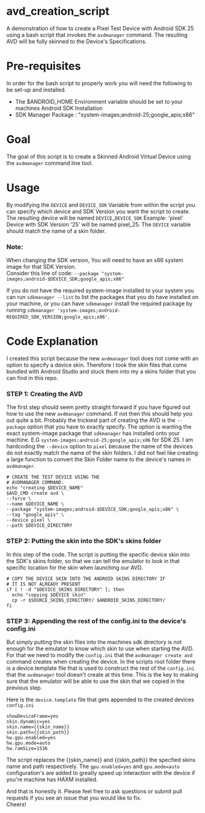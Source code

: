 # avd_creation_script
A demonstration of how to create a Pixel Test Device with Android SDK 25 using a bash script that invokes the `avdmanager` command. The resulting AVD will be fully skinned to the Device's Specifications.

# Pre-requisites
In order for the bash script to properly work you will need the following to be set-up and installed.
* The $ANDROID_HOME Environment variable should be set to your machines Android SDK Installation
* SDK Manager Package : "system-images;android-25;google_apis;x86"

# Goal
The goal of this script is to create a Skinned Android Virtual Device using the `avdmanager` command line tool.

# Usage
By modifying the `DEVICE` and `DEVICE_SDK` Variable from within the script you can specify which device and SDK Version you want the script to create. The resulting device will be named `DEVICE`_`DEVICE_SDK` Example: 'pixel' Device with SDK Version '25' will be named pixel_25. The `DEVICE` variable should match the name of a skin folder.

### Note:
When changing the SDK version, You will need to have an x86 system image for that SDK Version.  
Consider this line of code: `--package "system-images;android-$DEVICE_SDK;google_apis;x86"`  
  
If you do not have the required system-image installed to your system you can run `sdkmanager --list` to list the packages that you do have installed on your machine, or you can have `sdkmanager` install the required package by running `sdkmanager 'system-images;android-REQUIRED_SDK_VERSION;google_apis;x86'`.

# Code Explanation
I created this script because the new `avdmanager` tool does not come with an option to specify a device skin. Therefore I took the skin files that come bundled with Android Studio and stuck them into my a skins folder that you can find in this repo.

### STEP 1: Creating the AVD
The first step should seem pretty straight forward if you have figured out how to use the new `avdmanager` command. If not then this should help you out quite a bit. Probably the trickiest part of creating the AVD is the `--package` option that you have to exactly specify. The option is wanting the exact system-image package that `sdkmanager` has installed onto your machine. E.G `system-images;android-25;google_apis;x86` for SDK 25. I am hardcoding the `--device` option to `pixel` because the name of the devices do not exactly match the name of the skin folders. I did not feel like creating a large function to convert the Skin Folder name to the device's names in `avdmanager`.  
  
```
# CREATE THE TEST DEVICE USING THE
# AVDMANAGER COMMAND.
echo "creating $DEVICE_NAME"
$AVD_CMD create avd \
--force \
--name $DEVICE_NAME \
--package "system-images;android-$DEVICE_SDK;google_apis;x86" \
--tag "google_apis" \
--device pixel \
--path $DEVICE_DIRECTORY
```

### STEP 2: Putting the skin into the SDK's skins folder
In this step of the code. The script is putting the specific device skin into the SDK's skins folder, so that we can tell the emulator to look in that specific location for the skin when launching our AVD.
  
```
# COPY THE DEVICE SKIN INTO THE ANDROID SKINS DIRECTORY IF
# IT IS NOT ALREADY PRESENT
if [ ! -d "$DEVICE_SKINS_DIRECTORY" ]; then
  echo "copying $DEVICE skin"
  cp -r $SOURCE_SKINS_DIRECTORY/ $ANDROID_SKINS_DIRECTORY/
fi
  ```
  
### STEP 3: Appending the rest of the config.ini to the device's config.ini
But simply putting the skin files into the machines sdk directory is not enough for the emulator to know which skin to use when starting the AVD. For that we need to modify the `config.ini` that the `avdmanager create avd` command creates when creating the device. In the scripts root folder there is a device.template file that is used to construct the rest of the `config.ini` that the `avdmanager` tool doesn't create at this time. This is the key to making sure that the emulator will be able to use the skin that we copied in the previous step.  
  
Here is the `device.template` file that gets appended to the created devices `config.ini`  
  
```
showDeviceFrame=yes
skin.dynamic=yes
skin.name={{skin_name}}
skin.path={{skin_path}}
hw.gpu.enabled=yes
hw.gpu.mode=auto
hw.ramSize=1536
```  
  
The script replaces the {{skin_name}} and {{skin_path}} the specfied skins name and path respectively. The `gpu.enabled=yes` and `gpu.mode=auto` configuration's are added to greatly speed up interaction with the device if you're machine has HAXM installed.  
  
And that is honestly it. Please feel free to ask questions or submit pull requests if you see an issue that you would like to fix.  
Cheers!
